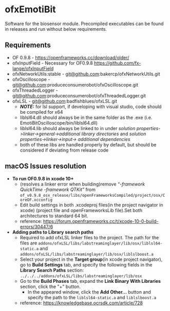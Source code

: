 # ofxEmotiBit
Software for the biosensor module. Precompiled executables can be found in releases and run without below requirements.

## Requirements
- OF 0.9.8 - https://openframeworks.cc/download/older/
- ofxInputField - Necessary for OF0.9.8 https://github.com/fx-lange/ofxInputField
- ofxNetworkUtils:stable - git@github.com:bakercp/ofxNetworkUtils.git
- ofxOscilloscope - git@github.com:produceconsumerobot/ofxOscilloscope.git
- ofxThreadedLogger - git@github.com:produceconsumerobot/ofxThreadedLogger.git
- ofxLSL - git@github.com:badfishblues/ofxLSL.git
  - _**NOTE:**_ for lsl support, if developing with visual studio, code should be compiled for x64
  - liblsl64.dll should always be in the same folder as the .exe (i.e. EmotiBitOscilloscope/bin/liblsl64.dll)
  - liblsl64.lib should always be linked to in under _solution properties->linker->general->additional library directories_ and _solution properties->linker->input-> additional dependencies_
  - both of these libs are handled properly by default, but should be considered if deviating from release code

## macOS Issues resolution
- **To run OF0.9.8 in xcode 10+**
  - (resolves a linker error when building)remove _“-framework QuickTime -framework QTKit”_ from `of_v0.9.8_osx_release/libs/openFrameworksCompiled/project/osx/CoreOF.xcconfig`
  - Edit build settings in both .xcodeproj files(in the project navigator in xcode) (project file and openFrameworksLib file).Set both architectures to standard 64 bit.
  - reference: https://forum.openframeworks.cc/t/xcode-10-0-build-errors/30447/6
- **Adding paths to Library search paths**
  - Required to add ofxLSL linker files to the project. The path for the files are `addons/ofxLSL/libs/labstreaminglayer/lib/osx/liblsl64-static.a` and `addons/ofxLSL/libs/labstreaminglayer/lib/osx/liblslboost.a`
  - Select your project in the **Target group**(in xcode project navigator), go to **Build Settings** tab, and specify the following fields in the **Library Search Paths** section: `../../../addons/ofxLSL/libs/labstreaminglayer/lib/osx`
  - Go to the **Build Phases** tab, expand the **Link Binary With Libraries** section, click the "+" button.
    - In the appeared window, click the **Add Other...** button and specify the path to the `liblsl64-static.a` and `liblslboost.a`
  - reference: https://knowledgebase.ocrsdk.com/article/728

